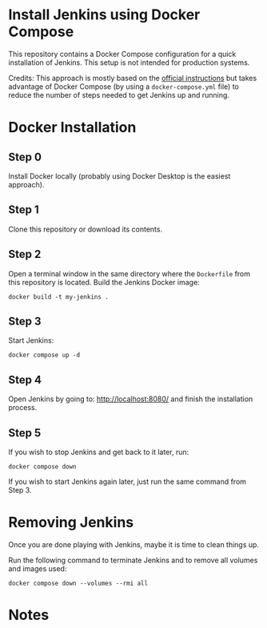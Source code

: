 # Install Jenkins using Docker Compose

This repository contains a Docker Compose configuration for a quick installation of Jenkins. This setup is not intended for production systems.

Credits: This approach is mostly based on the [official instructions](https://www.jenkins.io/doc/book/installing/docker/) but takes advantage of Docker Compose (by using a `docker-compose.yml` file) to reduce the number of steps needed to get Jenkins up and running.

# Docker Installation

## Step 0

Install Docker locally (probably using Docker Desktop is the easiest approach).

## Step 1

Clone this repository or download its contents. 

## Step 2

Open a terminal window in the same directory where the `Dockerfile` from this repository is located. Build the Jenkins Docker image:

```
docker build -t my-jenkins .
```

## Step 3

Start Jenkins:

```
docker compose up -d
```

## Step 4

Open Jenkins by going to: [http://localhost:8080/](http://localhost:8080/) and finish the installation process.

## Step 5

If you wish to stop Jenkins and get back to it later, run:

```
docker compose down
```

If you wish to start Jenkins again later, just run the same command from Step 3.


# Removing Jenkins

Once you are done playing with Jenkins, maybe it is time to clean things up.

Run the following command to terminate Jenkins and to remove all volumes and images used:

```
docker compose down --volumes --rmi all 
```

# Notes
